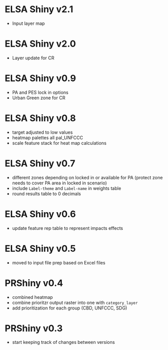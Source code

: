 # ELSA Shiny v2.1

- Input layer map

# ELSA Shiny v2.0

- Layer update for CR

# ELSA Shiny v0.9

- PA and PES lock in options
- Urban Green zone for CR

# ELSA Shiny v0.8

- target adjusted to low values
- heatmap palettes all pal_UNFCCC
- scale feature stack for heat map calculations

# ELSA Shiny v0.7

- different zones depending on locked in or available for PA (protect zone needs to cover PA area in locked in scenario)
- include `Label-theme` and `Label-name` in weights table
- round results table to 0 decimals

# ELSA Shiny v0.6

- update feature rep table to represent impacts effects

# ELSA Shiny v0.5

- moved to input file prep based on Excel files

# PRShiny v0.4

- combined heatmap
- combine prioritzr output raster into one with `category_layer`
- add prioritization for each group (CBD, UNFCCC, SDG)

# PRShiny v0.3 

- start keeping track of changes between versions